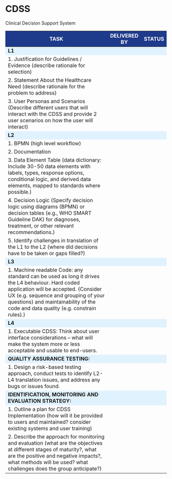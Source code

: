 # CDSS
Clinical Decision Support System


<table>
  <thead style="background-color:#1E3A8A; color:white;">
    <tr>
      <th>TASK</th>
      <th>DELIVERED BY</th>
      <th>STATUS</th>
    </tr>
  </thead>
  <tbody>
    <tr style="background-color:#E0F2FE;">
      <td><strong>L1</strong></td>
      <td></td>
      <td></td>
    </tr>
    <tr>
      <td>1. Justification for Guidelines / Evidence (describe rationale for selection)</td>
      <td></td>
      <td></td>
    </tr>
    <tr>
      <td>2. Statement About the Healthcare Need (describe rationale for the problem to address)</td>
      <td></td>
      <td></td>
    </tr>
    <tr>
      <td>3. User Personas and Scenarios (Describe different users that will interact with the CDSS and provide 2 user scenarios on how the user will interact)</td>
      <td></td>
      <td></td>
    </tr>
    <tr style="background-color:#E0F2FE;">
      <td><strong>L2</strong></td>
      <td></td>
      <td></td>
    </tr>
    <tr>
      <td>1. BPMN (high level workflow)</td>
      <td></td>
      <td></td>
    </tr>
    <tr>
      <td>2. Documentation</td>
      <td></td>
      <td></td>
    </tr>
    <tr>
      <td>3. Data Element Table (data dictionary: Include 30-50 data elements with labels, types, response options, conditional logic, and derived data elements, mapped to standards where possible.)</td>
      <td></td>
      <td></td>
    </tr>
    <tr>
      <td>4. Decision Logic (Specify decision logic using diagrams (BPMN) or decision tables (e.g., WHO SMART Guideline DAK) for diagnoses, treatment, or other relevant recommendations.)</td>
      <td></td>
      <td></td>
    </tr>
    <tr>
      <td>5. Identify challenges in translation of the L1 to the L2 (where did decisions have to be taken or gaps filled?)</td>
      <td></td>
      <td></td>
    </tr>
    <tr style="background-color:#E0F2FE;">
      <td><strong>L3</strong></td>
      <td></td>
      <td></td>
    </tr>
    <tr>
      <td>1. Machine readable Code: any standard can be used as long it drives the L4 behaviour. Hard coded application will be accepted. (Consider UX (e.g. sequence and grouping of your questions) and maintainability of the code and data quality (e.g. constrain rules).)</td>
      <td></td>
      <td></td>
    </tr>
    <tr style="background-color:#E0F2FE;">
      <td><strong>L4</strong></td>
      <td></td>
      <td></td>
    </tr>
    <tr>
      <td>1. Executable CDSS: Think about user interface considerations – what will make the system more or less acceptable and usable to end-users.</td>
      <td></td>
      <td></td>
    </tr>
    <tr style="background-color:#E0F2FE;">
      <td><strong>QUALITY ASSURANCE TESTING:</strong></td>
      <td></td>
      <td></td>
    </tr>
    <tr>
      <td>1. Design a risk-based testing approach, conduct tests to identify L2-L4 translation issues, and address any bugs or issues found.</td>
      <td></td>
      <td></td>
    </tr>
    <tr style="background-color:#E0F2FE;">
      <td><strong>IDENTIFICATION, MONITORING AND EVALUATION STRATEGY:</strong></td>
      <td></td>
      <td></td>
    </tr>
    <tr>
      <td>1. Outline a plan for CDSS Implementation (how will it be provided to users and maintained? consider existing systems and user training)</td>
      <td></td>
      <td></td>
    </tr>
    <tr>
      <td>2. Describe the approach for monitoring and evaluation (what are the objectives at different stages of maturity?, what are the positive and negative impacts?, what methods will be used? what challenges does the group anticipate?)</td>
      <td></td>
      <td></td>
    </tr>
  </tbody>
</table>

